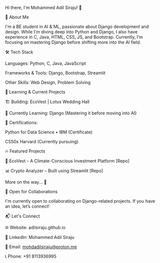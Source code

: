 Hi there, I'm Mohammed Adil Siraju! 👋



🚀 About Me

I'm a BE student in AI & ML, passionate about Django development and design. While I'm diving deep into Python and Django, I also have experience in C, Java, HTML, CSS, JS, and Bootstrap. Currently, I’m focusing on mastering Django before shifting more into the AI field.

🛠️ Tech Stack

Languages: Python, C, Java, JavaScript

Frameworks & Tools: Django, Bootstrap, Streamlit

Other Skills: Web Design, Problem Solving


🌱 Learning & Current Projects

🏗 Building: EcoVest | Lotus Wedding Hall

🎯 Currently Learning: Django (Mastering it before moving into AI)

📜 Certifications:

Python for Data Science • IBM (Certificate)

CS50x Harvard (Currently pursuing)



🔥 Featured Projects

🌿 EcoVest – A Climate-Conscious Investment Platform [Repo]

📊 Crypto Analyzer – Built using Streamlit [Repo]

More on the way... 🚧


🤝 Open for Collaborations

I'm currently open to collaborating on Django-related projects. If you have an idea, let’s connect!

📬 Let's Connect

🌐 Website: adilsiraju.github.io

💼 LinkedIn: Mohammed Adil Siraju

📧 Email: mohdadilsiraju@proton.me

📞 Phone: +91 8113936995

